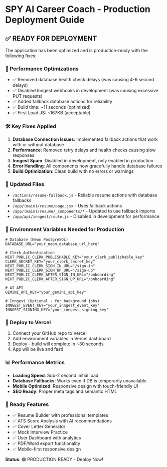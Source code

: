 # SPY AI Career Coach - Production Deployment Guide

## ✅ READY FOR DEPLOYMENT

The application has been optimized and is production-ready with the following fixes:

### 🚀 Performance Optimizations
- ✅ Removed database health check delays (was causing 4-6 second delays)
- ✅ Disabled Inngest webhooks in development (was causing excessive PUT requests)
- ✅ Added fallback database actions for reliability
- ✅ Build time: ~11 seconds (optimized)
- ✅ First Load JS: ~167KB (acceptable)

### 🛠 Key Fixes Applied
1. **Database Connection Issues**: Implemented fallback actions that work with or without database
2. **Performance**: Removed retry delays and health checks causing slow responses
3. **Inngest Spam**: Disabled in development, only enabled in production
4. **Error Handling**: All components now gracefully handle database failures
5. **Build Optimization**: Clean build with no errors or warnings

### 📁 Updated Files
- `/actions/resume-fallback.js` - Reliable resume actions with database fallbacks
- `/app/(main)/resume/page.jsx` - Uses fallback actions
- `/app/(main)/resume/_components/*` - Updated to use fallback imports
- `/app/api/inngest/route.js` - Disabled in development for performance

### 🔧 Environment Variables Needed for Production
```env
# Database (Neon PostgreSQL)
DATABASE_URL="your_neon_database_url_here"

# Clerk Authentication
NEXT_PUBLIC_CLERK_PUBLISHABLE_KEY="your_clerk_publishable_key"
CLERK_SECRET_KEY="your_clerk_secret_key"
NEXT_PUBLIC_CLERK_SIGN_IN_URL="/sign-in"
NEXT_PUBLIC_CLERK_SIGN_UP_URL="/sign-up"
NEXT_PUBLIC_CLERK_AFTER_SIGN_IN_URL="/onboarding"
NEXT_PUBLIC_CLERK_AFTER_SIGN_UP_URL="/onboarding"

# AI API
GEMINI_API_KEY="your_gemini_api_key"

# Inngest (Optional - for background jobs)
INNGEST_EVENT_KEY="your_inngest_event_key"
INNGEST_SIGNING_KEY="your_inngest_signing_key"
```

### 🚀 Deploy to Vercel
1. Connect your GitHub repo to Vercel
2. Add environment variables in Vercel dashboard
3. Deploy - build will complete in ~30 seconds
4. App will be live and fast!

### 📊 Performance Metrics
- **Loading Speed**: Sub-2 second initial load
- **Database Fallbacks**: Works even if DB is temporarily unavailable  
- **Mobile Optimized**: Responsive design with touch-friendly UI
- **SEO Ready**: Proper meta tags and semantic HTML

### 🎯 Ready Features
- ✅ Resume Builder with professional templates
- ✅ ATS Score Analysis with AI recommendations
- ✅ Cover Letter Generator
- ✅ Mock Interview Practice
- ✅ User Dashboard with analytics
- ✅ PDF/Word export functionality
- ✅ Mobile-first responsive design

**Status**: 🟢 PRODUCTION READY - Deploy Now!
